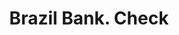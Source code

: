 ---
doi: 10.7916/D8BZ7J1H
date_other: '1870'
date_other_textual: 1870-1879
form: printed ephemera
genre:
- Checks (bank checks)
name:
- Brazil Bank
object_in_context_url: https://biggert.cul.columbia.edu/items/view/ave_biggert_00281
subject_hierarchical_geographic:
- Brazil, Indiana, United States
subject_name:
- Brazil Bank
title: Brazil Bank. Check
sort_title: Brazil Bank. Check
call_number: ave_biggert_00281
coordinates:
- 39.525,-87.1275
pid: ave_biggert_00281
identifiers: ave_biggert_00281
thumbnail: https://derivativo-1.library.columbia.edu/iiif/2/ldpd:344209/full/!256,256/0/native.jpg
permalink: /biggert/ave_biggert_00281/
layout: iiif-image-page
---